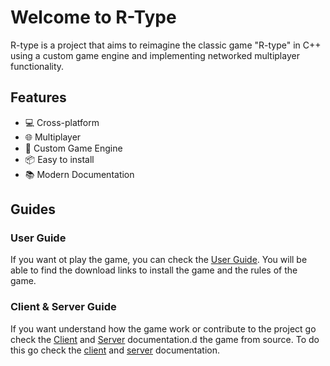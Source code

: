 # Welcome to R-Type

R-type is a project that aims to reimagine the classic game "R-type" in C++ using a custom game engine and implementing networked multiplayer functionality.

## Features

- 💻 Cross-platform
- 🌐 Multiplayer
- 🧩 Custom Game Engine
- 📦 Easy to install
- 📚 Modern Documentation

## Guides

### User Guide

If you want ot play the game, you can check the [User Guide](user-guide.md). You will be able to find the download links to install the game and the rules of the game.

### Client & Server Guide

If you want understand how the game work or contribute to the project go check the [Client](client/index.md) and [Server](server/index.md) documentation.d the game from source. To do this go check the [client](client/index.md) and [server](server/index.md) documentation.
